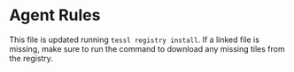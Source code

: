# Agent Rules

This file is updated running `tessl registry install`. If a linked file is missing, make sure to run the command to download any missing tiles from the registry.